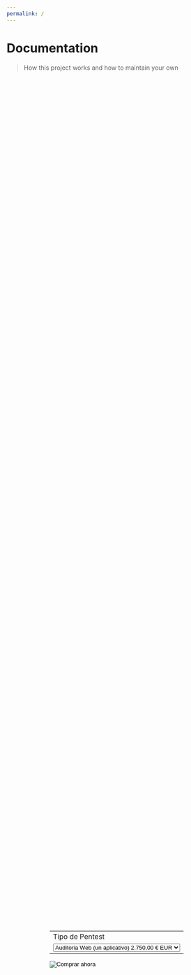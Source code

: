 ```yaml
---
permalink: /
---
```

# **Documentation**
> How this project works and how to maintain your own


<html lang="es">
<head>
  <meta charset="UTF-8">
  <meta name="viewport" content="width=device-width, initial-scale=1.0">
  <title>Formulario de PayPal</title>
  <style>
    .form-container {
      display: flex;
      justify-content: center;
      align-items: center;
      height: 100vh;
    }
  </style>
</head>
<body>
  <div class="form-container">
    <form action="https://www.paypal.com/cgi-bin/webscr" method="post" target="_top">
      <input type="hidden" name="cmd" value="_s-xclick" />
      <input type="hidden" name="hosted_button_id" value="7LP3R7NTV69QA" />
      <table>
        <tr>
          <td>
            <input type="hidden" name="on0" value="Tipo de Pentest"/>
            Tipo de Pentest
          </td>
        </tr>
        <tr>
          <td>
            <select name="os0">
              <option value="Auditoria Web (un aplicativo)">
                Auditoria Web (un aplicativo) 2.750,00 € EUR
              </option>
              <option value="Test de Intrusion Externo">
                Test de Intrusion Externo 6.700,00 € EUR
              </option>
            </select>
          </td>
        </tr>
      </table>
      <input type="hidden" name="currency_code" value="EUR" />
      <input type="image" src="https://www.paypalobjects.com/es_ES/i/btn/btn_buynowCC_LG.gif" border="0" name="submit" title="PayPal, la forma rápida y segura de pagar en Internet." alt="Comprar ahora" />
    </form>
  </div>
</body>
</html>



## Información Tipos de Pentest

- [Auditoría Web (un aplicativo)](auditoria_web.md)
- [Test de Intrusión Externo](test_intrusion_externo.md)




